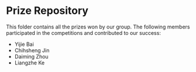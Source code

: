 # Prize Repository

This folder contains all the prizes won by our group. The following members participated in the competitions and contributed to our success:

- Yijie Bai
- Chihsheng Jin
- Daiming Zhou
- Liangzhe Ke

